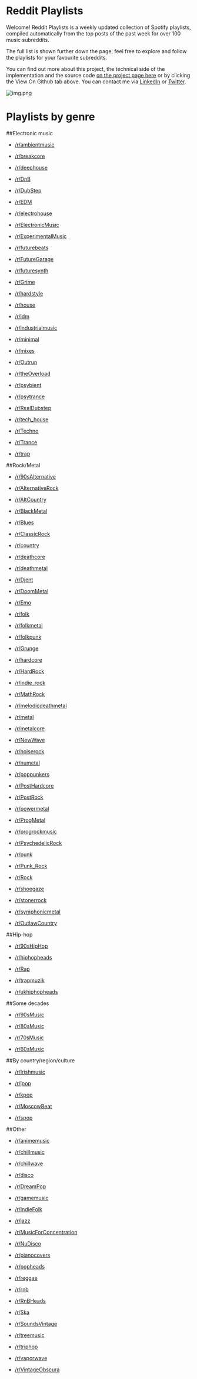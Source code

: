 # Reddit Playlists

 Welcome! 
 Reddit Playlists is a weekly updated collection of Spotify playlists, 
compiled automatically from the top posts of the past week for over 100 music subreddits.

The full list is shown further down the page, feel free to explore and follow the playlists for your favourite subreddits.

You can find out more about this project, the technical side of the implementation and the source code [on the project page here](https://github.com/jameslawlor/reddit-playlists) or by clicking the View On Github tab above.
You can contact me via [LinkedIn](https://www.linkedin.com/in/james-lawlor/) or [Twitter](https://twitter.com/lawlorino).

![img.png](img.png)

# Playlists by genre

##Electronic music
* [/r/ambientmusic](https://open.spotify.com/playlist/4XilaEY4NCiVviBZJNqZTM) 

* [/r/breakcore](https://open.spotify.com/playlist/0dHmesP9twK4ag8p1ECFuP) 

* [/r/deephouse](https://open.spotify.com/playlist/7MZTIorPaihIivuxXfJrHv) 

* [/r/DnB](https://open.spotify.com/playlist/2sGz2CihapNVxthAqI7MWx) 

* [/r/DubStep](https://open.spotify.com/playlist/41GMenGiyrB6AmaTajOQZR) 

* [/r/EDM](https://open.spotify.com/playlist/3lLY6xtHj6mWODe8WeMlfF) 

* [/r/electrohouse](https://open.spotify.com/playlist/6PIZ0tgAWEcHr6BTzjM0LS) 

* [/r/ElectronicMusic](https://open.spotify.com/playlist/0noikGt3SoWl7a8jpWkboG) 

* [/r/ExperimentalMusic](https://open.spotify.com/playlist/4lACpGx0W7n7fmLRBE5Fgu) 

* [/r/futurebeats](https://open.spotify.com/playlist/1o0yVxGCezlM8oIkG3UWVj) 

* [/r/FutureGarage](https://open.spotify.com/playlist/7p0VzGRWLcj0rpo7nc5fMq) 

* [/r/futuresynth](https://open.spotify.com/playlist/0DjlubZwmeGEsdASTNh9jA) 

* [/r/Grime](https://open.spotify.com/playlist/6ikiRnTr1WXFlxVKygwT3n) 

* [/r/hardstyle](https://open.spotify.com/playlist/6OOsbaZaeB36WMopyVjW2u) 

* [/r/house](https://open.spotify.com/playlist/6JHQGS8EPcHDXV3qAhjcU1) 

* [/r/idm](https://open.spotify.com/playlist/1AS7iwcod9UR4Pu6AZotug) 

* [/r/industrialmusic](https://open.spotify.com/playlist/6oss9V7Y8v44834vsYtsVv) 

* [/r/minimal](https://open.spotify.com/playlist/5WK2SUs27szwUJdcM0P2ee) 

* [/r/mixes](https://open.spotify.com/playlist/0dkVD2mUQLvjb1FrX3tO7B) 

* [/r/Outrun](https://open.spotify.com/playlist/4Nh2oNWYZEk4SOoIRNNULW) 

* [/r/theOverload](https://open.spotify.com/playlist/4FqwLXivMXRXMSMubawF5C) 

* [/r/psybient](https://open.spotify.com/playlist/5iTvIiOJ4KB53WMfNgzTfO) 

* [/r/psytrance](https://open.spotify.com/playlist/5cghsRDlu9sTeIr99F1QkG) 

* [/r/RealDubstep](https://open.spotify.com/playlist/4KIZFWLSKogeOIi7ujnB4n)

* [/r/tech_house](https://open.spotify.com/playlist/33XGjEBT9Kl9N6tObJrlEN) 

* [/r/Techno](https://open.spotify.com/playlist/2v1e1u5lpUjBnQ6voNqC2l) 

* [/r/Trance](https://open.spotify.com/playlist/7ev1uSxbLO5KmWEcYnVvAj) 

* [/r/trap](https://open.spotify.com/playlist/1cFUHRyngvIQLjswMjEUYZ) 

##Rock/Metal
* [/r/90sAlternative](https://open.spotify.com/playlist/4I18OCxZEt26FhsaLoZRD7) 

* [/r/AlternativeRock](https://open.spotify.com/playlist/0Ucjfv55d3IFVi1pvICxZj) 

* [/r/AltCountry](https://open.spotify.com/playlist/4ZmgHu7SrmxMySj3zaHWqR) 

* [/r/BlackMetal](https://open.spotify.com/playlist/5cOFR4BlFFkgfnnFJGpVVm)  

* [/r/Blues](https://open.spotify.com/playlist/0DUqsMAbwurMY2TMogLtgr) 

* [/r/ClassicRock](https://open.spotify.com/playlist/1tOhNjYaGcmlFD1Vc9wCoa) 

* [/r/country](https://open.spotify.com/playlist/5LOzGAm0eHj8dlR4DWEWtH) 

* [/r/deathcore](https://open.spotify.com/playlist/0ZJKqqz1QeaduyG8Bb4npc) 

* [/r/deathmetal](https://open.spotify.com/playlist/1fnFYmIzPReMPRylQMWgZw) 

* [/r/Djent](https://open.spotify.com/playlist/3qp6kIibhmKuRhp7DjoIyg) 

* [/r/DoomMetal](https://open.spotify.com/playlist/0sKGidPxbUSIVicptBewJq)

* [/r/Emo](https://open.spotify.com/playlist/4Wa7kYvM4nQGEt8SfxMFIh)  

* [/r/folk](https://open.spotify.com/playlist/1nsLFAbJQ7IOjdNi0sF1s9) 

* [/r/folkmetal](https://open.spotify.com/playlist/1dYDid9th1YdeLvE4Csvtz) 

* [/r/folkpunk](https://open.spotify.com/playlist/6k9kSblwSxVChdV3llTIC2) 

* [/r/Grunge](https://open.spotify.com/playlist/4LUsdyqctRJx7LaH5iuuaC) 

* [/r/hardcore](https://open.spotify.com/playlist/4ZpdMcjogBNP8woPgUFG5s) 

* [/r/HardRock](https://open.spotify.com/playlist/4EHrMgzAKX4Q2VWisN3QzU) 

* [/r/indie_rock](https://open.spotify.com/playlist/0YIlQHLjZZzBnzrhgWeeoD) 

* [/r/MathRock](https://open.spotify.com/playlist/7kgPLza2IO98X7M49tMQIp) 

* [/r/melodicdeathmetal](https://open.spotify.com/playlist/4jRMnJjAH6AfQ1WkHzLYg6) 

* [/r/metal](https://open.spotify.com/playlist/6vu6RZbGM2khVH3xpJMQIt) 

* [/r/metalcore](https://open.spotify.com/playlist/4EitJNhVEkpggr80CcXVcO) 

* [/r/NewWave](https://open.spotify.com/playlist/56NRZTpasBtXxTuAnHCaTf) 

* [/r/noiserock](https://open.spotify.com/playlist/47E6FTIolKZ4NZIJH6zjun) 

* [/r/numetal](https://open.spotify.com/playlist/6YtwogWsWglYGMkGXQHv72) 

* [/r/poppunkers](https://open.spotify.com/playlist/1EfLwA0WyFY1KbvWD7brwU) 

* [/r/PostHardcore](https://open.spotify.com/playlist/0OI4PyrjaoBxYUBujdUz4x) 

* [/r/PostRock](https://open.spotify.com/playlist/5C1bXbuR3BiEOcVDYWmR8o) 

* [/r/powermetal](https://open.spotify.com/playlist/4TiLs3ptD5uQM3wcrWS1VQ) 

* [/r/ProgMetal](https://open.spotify.com/playlist/2cQFbqvEPzMmvqkqmdELT1) 

* [/r/progrockmusic](https://open.spotify.com/playlist/6uvj9sxC0igy5y0RsX2wzs) 

* [/r/PsychedelicRock](https://open.spotify.com/playlist/13V0D4WvMx4TbO341mUNaa) 

* [/r/punk](https://open.spotify.com/playlist/0AKXCcxdDmvBrxTfB8fHt6) 

* [/r/Punk_Rock](https://open.spotify.com/playlist/4TSJu9sXnYD31QJjXR7j1q) 

* [/r/Rock](https://open.spotify.com/playlist/4r0tr7c6hdyr8raoZStau8) 

* [/r/shoegaze](https://open.spotify.com/playlist/5NJsIRly0LcYjViHjky1JT) 

* [/r/stonerrock](https://open.spotify.com/playlist/1Z2hPf6gGLvSfS9za6l15I) 

* [/r/symphonicmetal](https://open.spotify.com/playlist/424ds98Lg4ZtOPGTHTwgE0) 

* [/r/OutlawCountry](https://open.spotify.com/playlist/61GlsZDaLMQskuAjj2THhv) 

##Hip-hop
* [/r/90sHipHop](https://open.spotify.com/playlist/2hCPThgSMusHX5kEyxtWvH)  

* [/r/hiphopheads](https://open.spotify.com/playlist/1PtCtCffmfp84wG6sbEI0i) 

* [/r/Rap](https://open.spotify.com/playlist/3vKOIn2DNWG9rDFzJm6oLm) 

* [/r/trapmuzik](https://open.spotify.com/playlist/2Xg2cDpxNqCxGB9BE8pnH3) 

* [/r/ukhiphopheads](https://open.spotify.com/playlist/12sVvh8T8HaI4MPqDMlZo3) 

##Some decades
* [/r/90sMusic](https://open.spotify.com/playlist/2vkvybsK5dfS6LgLQPOgM5) 

* [/r/80sMusic](https://open.spotify.com/playlist/5qZP3JO93Eji8sCBywYUT5) 

* [/r/70sMusic](https://open.spotify.com/playlist/4uBlIT7Ff1QWoPnoxulk3K) 

* [/r/60sMusic](https://open.spotify.com/playlist/6cEbB4eDNOK5gM9kMwaKAs) 

##By country/region/culture
* [/r/Irishmusic](https://open.spotify.com/playlist/2CsijIFvi2uKvXUdCz0oBr) 

* [/r/jpop](https://open.spotify.com/playlist/6EiTydI8j975A3OSitfeGv) 

* [/r/kpop](https://open.spotify.com/playlist/3yOVrAdwOWgXzRUItD9nIr) 

* [/r/MoscowBeat](https://open.spotify.com/playlist/2L1TkiEByrCLe3FJdRcvF1) 

* [/r/spop](https://open.spotify.com/playlist/23n2gUn58TeOkMXmwKvQzj)

##Other
* [/r/animemusic](https://open.spotify.com/playlist/4DrZDba6KAJWppYTht9MRt) 

* [/r/chillmusic](https://open.spotify.com/playlist/1hBmZYfubwFaK7SP3KMXxU) 

* [/r/chillwave](https://open.spotify.com/playlist/5QFulDcpaAwLZCt8b39g7Z) 

* [/r/disco](https://open.spotify.com/playlist/4IHBwRjskR1LFl68iRNVRD) 

* [/r/DreamPop](https://open.spotify.com/playlist/0kWByLSU15t480T0Tik8hz) 

* [/r/gamemusic](https://open.spotify.com/playlist/4bkko8Ee27aPksEt2Age1U) 

* [/r/IndieFolk](https://open.spotify.com/playlist/2vRWaG4Z1OSTStaXu5a6LY)

* [/r/jazz](https://open.spotify.com/playlist/1yCETyc2S4cX6pY0B7U9aP) 

* [/r/MusicForConcentration](https://open.spotify.com/playlist/7epDocbxh40emjhKKNy8GI) 

* [/r/NuDisco](https://open.spotify.com/playlist/2de6SyH81kOHXbuC7CfAB7) 

* [/r/pianocovers](https://open.spotify.com/playlist/17jC0H7QQhHOVy8s3XJU2s) 

* [/r/popheads](https://open.spotify.com/playlist/1sQCfTs4doGjvozuFRlKrU) 

* [/r/reggae](https://open.spotify.com/playlist/7H3ZM9Jj91zDqdJB01AKqk) 

* [/r/rnb](https://open.spotify.com/playlist/1ImkJIObc6oxcBLWKc3Ovv) 

* [/r/RnBHeads](https://open.spotify.com/playlist/1K5zDWRRryqLgQiCtgHQtV) 

* [/r/Ska](https://open.spotify.com/playlist/4ruFWmt9HpuIYFfqrSsMlo) 

* [/r/SoundsVintage](https://open.spotify.com/playlist/3Nbw0YtBye7865BQ3xQsJL) 

* [/r/treemusic](https://open.spotify.com/playlist/5txSkW0nmawzY2PVsGxcaL) 

* [/r/triphop](https://open.spotify.com/playlist/40LBlRLNK3wwfLszEbdxZC) 

* [/r/vaporwave](https://open.spotify.com/playlist/6gLUfgnqoWaHXks4LKvPLG) 

* [/r/VintageObscura](https://open.spotify.com/playlist/6BNJisuhenItSBS6IF3p8r) 

